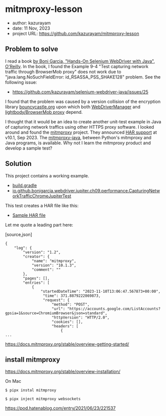 # mitmproxy-lesson

- author: kazurayam
- date: 11 Nov, 2023
- project URL: https://github.com/kazurayam/mitmproxy-lesson

## Problem to solve

I read a book [by Boni Garcia, "Hands-On Selenium WebDriver with Java", O'Reilly](https://www.amazon.com/Hands-Selenium-WebDriver-Java-End/dp/1098110005). In the book, I found the Example 9-4 "Test capturing network traffic through BrowserMob proxy" does not work due to "java.lang.NoSuchFieldError: id_RSASSA_PSS_SHAKE128" problem. See the following issue:

- https://github.com/kazurayam/selenium-webdriver-java/issues/25

I found that the problem was caused by a version collision of the encryption library [bouncycastle.org](https://www.bouncycastle.org/) upon which both [WebDriverManager](https://github.com/bonigarcia/webdrivermanager) and [lightbody/BrowserMob proxy](https://github.com/lightbody/browsermob-proxy) depend.

I thought that it would be an idea to create another unit-test example in Java of capturing network traffics using other HTTPS proxy software. I looked around and found the [mitmproxy](https://www.mitmproxy.org/) project. They announced [HAR support](https://www.mitmproxy.org/posts/har-support/) at v10.1, Sep 2023. The [mitmproxy-java](https://github.com/appium/mitmproxy-java), between Python's mitmproxy and Java programs, is available. Why not I learn the mitmproxy product and develop a sample test?

## Solution

This project contains a working example.

- [build.gradle](https://github.com/kazurayam/mitmproxy-lesson/blob/issue3done/app/build.gradle)
- [io.github.bonigarcia.webdriver.jupiter.ch09.performance.CapturingNetworkTrafficChromeJupiterTest](https://github.com/kazurayam/mitmproxy-lesson/blob/develop/app/src/test/java/io/github/bonigarcia/webdriver/jupiter/ch09/performance/CapturingNetworkTrafficChromeJupiterTest.java)

This test creates a HAR file like this:

- [Sample HAR file](https://kazurayam.github.io/mitmproxy-lesson/dump.har)

Let me quote a leading part here:

[source,json]
```agsl
{
    "log": {
        "version": "1.2",
        "creator": {
            "name": "mitmproxy",
            "version": "10.1.3",
            "comment": ""
        },
        "pages": [],
        "entries": [
            {
                "startedDateTime": "2023-11-10T13:06:47.567873+00:00",
                 "time": 371.8879222869873,
                 "request": {
                     "method": "POST",
                     "url": "https://accounts.google.com/ListAccounts?gpsia=1&source=ChromiumBrowser&json=standard",
                     "httpVersion": "HTTP/2.0",
                     "cookies": [],
                     "headers": [
                         {
...
```


https://docs.mitmproxy.org/stable/overview-getting-started/

## install mitmproxy

https://docs.mitmproxy.org/stable/overview-installation/

On Mac
```
$ pipx instal mitmproxy
```

```
$ pipx inject mitmproxy websockets
```

https://pod.hatenablog.com/entry/2021/06/23/221537

